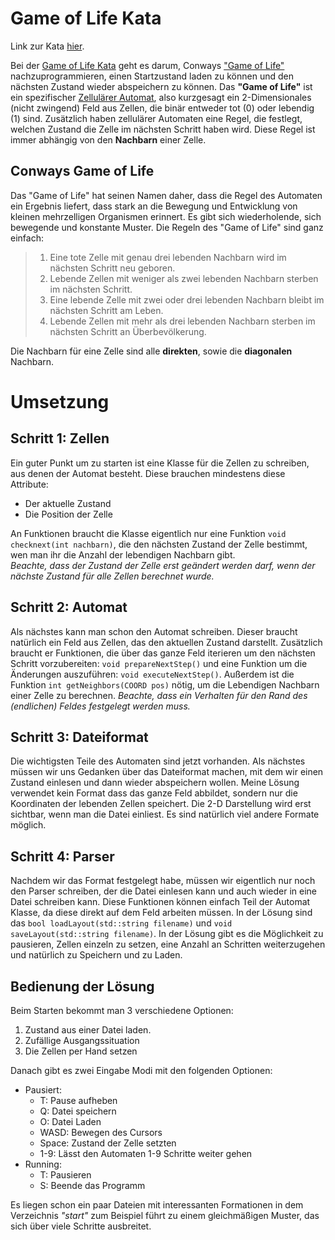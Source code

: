 ﻿# Game of Life Kata

Link zur Kata [hier](https://codingdojo.org/kata/GameOfLife/).

Bei der [Game of Life Kata](https://codingdojo.org/kata/GameOfLife/) geht es darum, Conways ["Game of Life"](https://en.wikipedia.org/wiki/Conway's_Game_of_Life) nachzuprogrammieren, einen Startzustand laden zu können und den nächsten Zustand wieder abspeichern zu können. Das **"Game of Life"** ist ein spezifischer [Zellulärer Automat](https://de.wikipedia.org/wiki/Zellul%C3%A4rer_Automat), also kurzgesagt ein 2-Dimensionales (nicht zwingend) Feld aus Zellen, die binär entweder tot (0) oder lebendig (1) sind. Zusätzlich haben zellulärer Automaten eine Regel, die festlegt, welchen Zustand die Zelle im nächsten Schritt haben wird. Diese Regel ist immer abhängig von den **Nachbarn** einer Zelle. 

## Conways Game of Life

Das "Game of Life" hat seinen Namen daher, dass die Regel des Automaten ein Ergebnis liefert, dass stark an die Bewegung und Entwicklung von kleinen mehrzelligen Organismen erinnert. Es gibt sich wiederholende, sich bewegende und konstante Muster. Die Regeln des "Game of Life" sind ganz einfach:

> 1. Eine tote Zelle mit genau drei lebenden Nachbarn wird im nächsten Schritt neu geboren.
> 2. Lebende Zellen mit weniger als zwei lebenden Nachbarn sterben im nächsten Schritt.
> 3. Eine lebende Zelle mit zwei oder drei lebenden Nachbarn bleibt im nächsten Schritt am Leben.
> 4. Lebende Zellen mit mehr als drei lebenden Nachbarn sterben im nächsten Schritt an Überbevölkerung.

Die Nachbarn für eine Zelle sind alle **direkten**, sowie die **diagonalen** Nachbarn.

# Umsetzung

## Schritt 1: Zellen 

Ein guter Punkt um zu starten ist eine Klasse für die Zellen zu schreiben, aus denen der Automat besteht. Diese brauchen mindestens diese Attribute:

- Der aktuelle Zustand
- Die Position der Zelle

An Funktionen braucht die Klasse eigentlich nur eine Funktion `void checknext(int nachbarn)`, die den nächsten Zustand der Zelle bestimmt, wen man ihr die Anzahl der lebendigen Nachbarn gibt.  
*Beachte, dass der Zustand der Zelle erst geändert werden darf, wenn der nächste Zustand für alle Zellen berechnet wurde.*  

## Schritt 2: Automat

Als nächstes kann man schon den Automat schreiben. Dieser braucht natürlich ein Feld aus Zellen, das den aktuellen Zustand darstellt. Zusätzlich braucht er Funktionen, die über das ganze Feld iterieren um den nächsten Schritt vorzubereiten: `void prepareNextStep()` und eine Funktion um die Änderungen auszuführen: `void executeNextStep()`. Außerdem ist die Funktion `int getNeighbors(COORD pos)` nötig, um die Lebendigen Nachbarn einer Zelle zu berechnen.
*Beachte, dass ein Verhalten für den Rand des (endlichen) Feldes festgelegt werden muss.*

## Schritt 3: Dateiformat

Die wichtigsten Teile des Automaten sind jetzt vorhanden. Als nächstes müssen wir uns Gedanken über das Dateiformat machen, mit dem wir einen Zustand einlesen und dann wieder abspeichern wollen. Meine Lösung verwendet kein Format dass das ganze Feld abbildet, sondern nur die Koordinaten der lebenden Zellen speichert. Die 2-D Darstellung wird erst sichtbar, wenn man die Datei einliest. Es sind natürlich viel andere Formate möglich.

## Schritt 4: Parser

Nachdem wir das Format festgelegt habe, müssen wir eigentlich nur noch den Parser schreiben, der die Datei einlesen kann und auch wieder in eine Datei schreiben kann. Diese Funktionen können einfach Teil der Automat Klasse, da diese direkt auf dem Feld arbeiten müssen. In der Lösung sind das `bool loadLayout(std::string filename)` und `void saveLayout(std::string filename)`. In der Lösung gibt es die Möglichkeit zu pausieren, Zellen einzeln zu setzen, eine Anzahl an Schritten weiterzugehen und natürlich zu Speichern und zu Laden.

## Bedienung der Lösung

Beim Starten bekommt man 3 verschiedene Optionen:

1. Zustand aus einer Datei laden.
2. Zufällige Ausgangssituation
3. Die Zellen per Hand setzen

Danach gibt es zwei Eingabe Modi mit den folgenden Optionen:

- Pausiert:
    - T: Pause aufheben
    - Q: Datei speichern
    - O: Datei Laden
    - WASD: Bewegen des Cursors 
    - Space: Zustand der Zelle setzten
    - 1-9: Lässt den Automaten 1-9 Schritte weiter gehen
- Running:
    - T: Pausieren
    - S: Beende das Programm

Es liegen schon ein paar Dateien mit interessanten Formationen in dem Verzeichnis *"start"* zum Beispiel führt zu einem gleichmäßigen Muster, das sich über viele Schritte ausbreitet.











